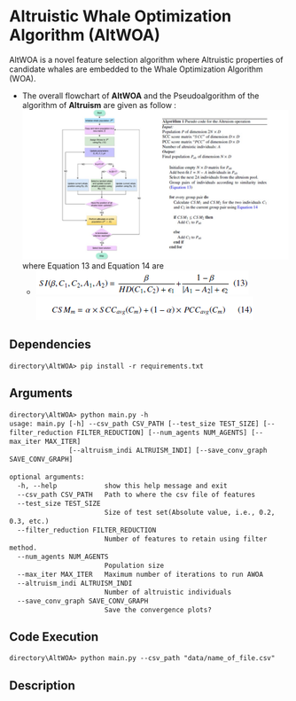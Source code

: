 # Altruistic Whale Optimization Algorithm (AltWOA)
AltWOA is a novel feature selection algorithm where Altruistic properties of candidate whales are embedded to the Whale Optimization Algorithm (WOA). 
- The overall flowchart of **AltWOA** and the Pseudoalgorithm of the algorithm of **Altruism** are given as follow :  ![AltWOA](https://github.com/Rohit-Kundu/AltWOA/blob/main/Pictures/Slide1.JPG) where Equation 13 and Equation 14 are
    -  ![Eq13](https://github.com/Rohit-Kundu/AltWOA/blob/main/Pictures/Screenshot%20(61)%20eq13.png) ![Eq14](https://github.com/Rohit-Kundu/AltWOA/blob/main/Pictures/Screenshot%20(62)%20eq14.png) 

## Dependencies 
    directory\AltWOA> pip install -r requirements.txt
## Arguments
    directory\AltWOA> python main.py -h
    usage: main.py [-h] --csv_path CSV_PATH [--test_size TEST_SIZE] [--filter_reduction FILTER_REDUCTION] [--num_agents NUM_AGENTS] [--max_iter MAX_ITER]
                   [--altruism_indi ALTRUISM_INDI] [--save_conv_graph SAVE_CONV_GRAPH]

    optional arguments:
      -h, --help            show this help message and exit
      --csv_path CSV_PATH   Path to where the csv file of features
      --test_size TEST_SIZE
                            Size of test set(Absolute value, i.e., 0.2, 0.3, etc.)
      --filter_reduction FILTER_REDUCTION
                            Number of features to retain using filter method.
      --num_agents NUM_AGENTS
                            Population size
      --max_iter MAX_ITER   Maximum number of iterations to run AWOA
      --altruism_indi ALTRUISM_INDI
                            Number of altruistic individuals
      --save_conv_graph SAVE_CONV_GRAPH
                            Save the convergence plots?
## Code Execution
    directory\AltWOA> python main.py --csv_path "data/name_of_file.csv"
## Description
